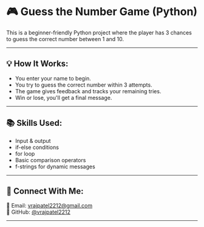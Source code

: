 # 🎮 Guess the Number Game (Python)

This is a beginner-friendly Python project where the player has 3 chances to guess the correct number between 1 and 10.

---

## 💡 How It Works:
- You enter your name to begin.
- You try to guess the correct number within 3 attempts.
- The game gives feedback and tracks your remaining tries.
- Win or lose, you'll get a final message.

---

## 📚 Skills Used:
- Input & output
- if-else conditions
- for loop
- Basic comparison operators
- f-strings for dynamic messages

---

## 🔗 Connect With Me:
📧 Email: vrajpatel2212@gmail.com  
👤 GitHub: [@vrajpatel2212](https://github.com/vrajpatel2212)

---
